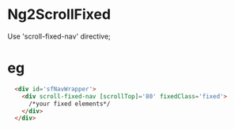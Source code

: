 # Ng2ScrollFixed

Use 'scroll-fixed-nav' directive;

# eg
```html
  <div id='sfNavWrapper'>
    <div scroll-fixed-nav [scrollTop]='80' fixedClass='fixed'>
      /*your fixed elements*/
    </div>
  </div>
```

